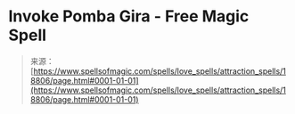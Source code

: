 <!--yml
category: 未分类
date: 2024-06-12 19:00:25
-->

# Invoke Pomba Gira - Free Magic Spell

> 来源：[https://www.spellsofmagic.com/spells/love_spells/attraction_spells/18806/page.html#0001-01-01](https://www.spellsofmagic.com/spells/love_spells/attraction_spells/18806/page.html#0001-01-01)